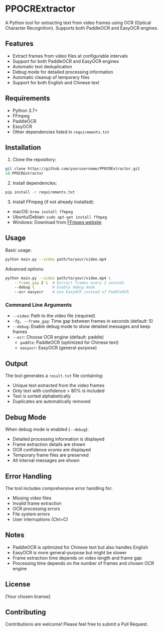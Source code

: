 # PPOCRExtractor

A Python tool for extracting text from video frames using OCR (Optical Character Recognition). Supports both PaddleOCR and EasyOCR engines.

## Features

- Extract frames from video files at configurable intervals
- Support for both PaddleOCR and EasyOCR engines
- Automatic text deduplication
- Debug mode for detailed processing information
- Automatic cleanup of temporary files
- Support for both English and Chinese text

## Requirements

- Python 3.7+
- FFmpeg
- PaddleOCR
- EasyOCR
- Other dependencies listed in `requirements.txt`

## Installation

1. Clone the repository:
```bash
git clone https://github.com/yourusername/PPOCRExtractor.git
cd PPOCRExtractor
```

2. Install dependencies:
```bash
pip install -r requirements.txt
```

3. Install FFmpeg (if not already installed):
- macOS: `brew install ffmpeg`
- Ubuntu/Debian: `sudo apt-get install ffmpeg`
- Windows: Download from [FFmpeg website](https://ffmpeg.org/download.html)

## Usage

Basic usage:
```bash
python main.py --video path/to/your/video.mp4
```

Advanced options:
```bash
python main.py --video path/to/your/video.mp4 \
    --frame_gap 2 \  # Extract frames every 2 seconds
    --debug \        # Enable debug mode
    --ocr easyocr    # Use EasyOCR instead of PaddleOCR
```

### Command Line Arguments

- `--video`: Path to the video file (required)
- `-fg, --frame_gap`: Time gap between frames in seconds (default: 5)
- `--debug`: Enable debug mode to show detailed messages and keep frames
- `--ocr`: Choose OCR engine (default: paddle)
  - `paddle`: PaddleOCR (optimized for Chinese text)
  - `easyocr`: EasyOCR (general-purpose)

## Output

The tool generates a `result.txt` file containing:
- Unique text extracted from the video frames
- Only text with confidence > 80% is included
- Text is sorted alphabetically
- Duplicates are automatically removed

## Debug Mode

When debug mode is enabled (`--debug`):
- Detailed processing information is displayed
- Frame extraction details are shown
- OCR confidence scores are displayed
- Temporary frame files are preserved
- All internal messages are shown

## Error Handling

The tool includes comprehensive error handling for:
- Missing video files
- Invalid frame extraction
- OCR processing errors
- File system errors
- User interruptions (Ctrl+C)

## Notes

- PaddleOCR is optimized for Chinese text but also handles English
- EasyOCR is more general-purpose but might be slower
- Frame extraction time depends on video length and frame gap
- Processing time depends on the number of frames and chosen OCR engine

## License

[Your chosen license]

## Contributing

Contributions are welcome! Please feel free to submit a Pull Request.